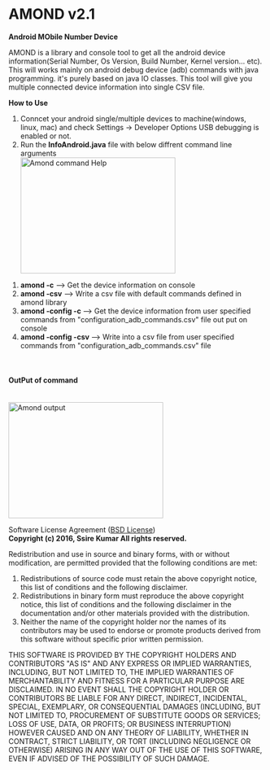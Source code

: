 # AMOND v2.1 
<b>Android MObile Number Device</b>

AMOND is a library and console tool to get all the android device information(Serial Number, Os Version, Build Number, Kernel version... etc). This will works mainly on android debug device (adb) commands with java programming. it's purely based on java IO classes. This tool will give you multiple connected device information into single CSV file.

<b>How to Use</b></br>

 <ol type="1">
  <li>Conncet your android single/multiple devices to machine(windows, linux, mac) and check Settings -> Developer Options     USB debugging is enabled or not.</li>
  <li>Run the <b>InfoAndroid.java</b> file with below diffrent command line arguments</li>
  <img src="https://cloud.githubusercontent.com/assets/10174519/15447501/ee12551e-1f61-11e6-8f31-1b2a80b4648e.png" alt="Amond command Help" style="width:304px;height:228px;">
 </ol>
  <ol type="1">
    <li><b>amond -c</b> --> Get the device information on console </li>
    <li><b>amond -csv</b> --> Write a csv file with default commands defined in amond library </li>
    <li><b>amond -config -c </b> --> Get the device information from user specified commands from "configuration_adb_commands.csv" file out put on console </li>
    <li><b>amond -config -csv </b> --> Write into a csv file from user specified commands from "configuration_adb_commands.csv" file </li>
  </ol>
  </br>
 
 <h4>OutPut of command</h4></br>
<img src="https://cloud.githubusercontent.com/assets/10174519/15447548/7be7808e-1f63-11e6-8179-ef4c3dd7d86c.png" alt="Amond output" style="width:304px;height:228px;">
 
 
 
Software License Agreement (<a href="https://opensource.org/licenses/BSD-2-Clause">BSD License</a>)</br>
<b>Copyright (c) 2016, Ssire Kumar All rights reserved.</b>

Redistribution and use in source and binary forms, with or without modification, are permitted provided that the following conditions are met:

1. Redistributions of source code must retain the above copyright notice, this list of conditions and the following disclaimer.
2. Redistributions in binary form must reproduce the above copyright notice, this list of conditions and the following disclaimer in the documentation and/or other materials provided with the distribution.
3. Neither the name of the copyright holder nor the names of its contributors may be used to endorse or promote products derived from this software without specific prior written permission.

THIS SOFTWARE IS PROVIDED BY THE COPYRIGHT HOLDERS AND CONTRIBUTORS "AS IS" AND ANY EXPRESS OR IMPLIED WARRANTIES, INCLUDING, BUT NOT LIMITED TO, THE IMPLIED WARRANTIES OF MERCHANTABILITY AND FITNESS FOR A PARTICULAR PURPOSE ARE DISCLAIMED. IN NO EVENT SHALL THE COPYRIGHT HOLDER OR CONTRIBUTORS BE LIABLE FOR ANY DIRECT, INDIRECT, INCIDENTAL, SPECIAL, EXEMPLARY, OR CONSEQUENTIAL DAMAGES (INCLUDING, BUT NOT LIMITED TO, PROCUREMENT OF SUBSTITUTE GOODS OR SERVICES; LOSS OF USE, DATA, OR PROFITS; OR BUSINESS INTERRUPTION) HOWEVER CAUSED AND ON ANY THEORY OF LIABILITY, WHETHER IN CONTRACT, STRICT LIABILITY, OR TORT (INCLUDING NEGLIGENCE OR OTHERWISE) ARISING IN ANY WAY OUT OF THE USE OF THIS SOFTWARE, EVEN IF ADVISED OF THE POSSIBILITY OF SUCH DAMAGE.
   






